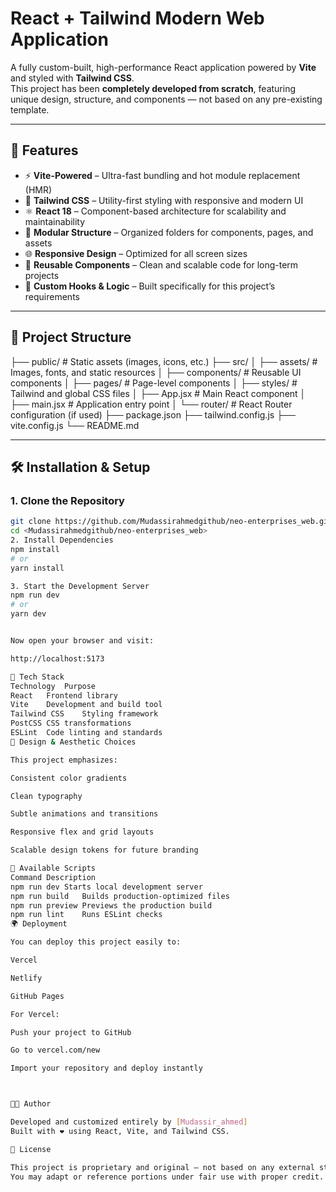# React + Tailwind Modern Web Application

A fully custom-built, high-performance React application powered by **Vite** and styled with **Tailwind CSS**.  
This project has been **completely developed from scratch**, featuring unique design, structure, and components — not based on any pre-existing template.

---

## 🚀 Features

- ⚡ **Vite-Powered** – Ultra-fast bundling and hot module replacement (HMR)
- 🎨 **Tailwind CSS** – Utility-first styling with responsive and modern UI
- ⚛️ **React 18** – Component-based architecture for scalability and maintainability
- 🧩 **Modular Structure** – Organized folders for components, pages, and assets
- 🌐 **Responsive Design** – Optimized for all screen sizes
- 🔄 **Reusable Components** – Clean and scalable code for long-term projects
- 🧠 **Custom Hooks & Logic** – Built specifically for this project’s requirements

---

## 📂 Project Structure

├── public/ # Static assets (images, icons, etc.)
├── src/
│ ├── assets/ # Images, fonts, and static resources
│ ├── components/ # Reusable UI components
│ ├── pages/ # Page-level components
│ ├── styles/ # Tailwind and global CSS files
│ ├── App.jsx # Main React component
│ ├── main.jsx # Application entry point
│ └── router/ # React Router configuration (if used)
├── package.json
├── tailwind.config.js
├── vite.config.js
└── README.md

---

## 🛠️ Installation & Setup

### 1. Clone the Repository

```bash
git clone https://github.com/Mudassirahmedgithub/neo-enterprises_web.git
cd <Mudassirahmedgithub/neo-enterprises_web>
2. Install Dependencies
npm install
# or
yarn install

3. Start the Development Server
npm run dev
# or
yarn dev


Now open your browser and visit:

http://localhost:5173

🧱 Tech Stack
Technology	Purpose
React	Frontend library
Vite	Development and build tool
Tailwind CSS	Styling framework
PostCSS	CSS transformations
ESLint	Code linting and standards
🎨 Design & Aesthetic Choices

This project emphasizes:

Consistent color gradients

Clean typography

Subtle animations and transitions

Responsive flex and grid layouts

Scalable design tokens for future branding

🧰 Available Scripts
Command	Description
npm run dev	Starts local development server
npm run build	Builds production-optimized files
npm run preview	Previews the production build
npm run lint	Runs ESLint checks
🌍 Deployment

You can deploy this project easily to:

Vercel

Netlify

GitHub Pages

For Vercel:

Push your project to GitHub

Go to vercel.com/new

Import your repository and deploy instantly



🧑‍💻 Author

Developed and customized entirely by [Mudassir_ahmed]
Built with ❤️ using React, Vite, and Tailwind CSS.

📜 License

This project is proprietary and original — not based on any external starter or boilerplate.
You may adapt or reference portions under fair use with proper credit.
```
